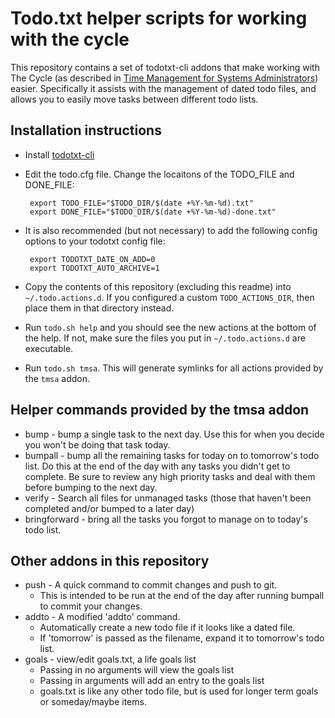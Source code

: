 # Todo.txt helper scripts for working with the cycle

This repository contains a set of todotxt-cli addons that make working with
The Cycle (as described in [Time Management for Systems
Administrators](http://shop.oreilly.com/product/9780596007836.do)) easier.
Specifically it assists with the management of dated todo files, and allows
you to easily move tasks between different todo lists.

## Installation instructions

 * Install [todotxt-cli](https://github.com/ginatrapani/todo.txt-cli)
 * Edit the todo.cfg file. Change the locaitons of the TODO_FILE and
   DONE_FILE:

        export TODO_FILE="$TODO_DIR/$(date +%Y-%m-%d).txt"
        export DONE_FILE="$TODO_DIR/$(date +%Y-%m-%d)-done.txt"
 * It is also recommended (but not necessary) to add the following config
   options to your todotxt config file:

        export TODOTXT_DATE_ON_ADD=0
        export TODOTXT_AUTO_ARCHIVE=1
 * Copy the contents of this repository (excluding this readme) into
   `~/.todo.actions.d`. If you configured a custom `TODO_ACTIONS_DIR`, then
   place them in that directory instead.
 * Run `todo.sh help` and you should see the new actions at the bottom of the
   help. If not, make sure the files you put in `~/.todo.actions.d` are
   executable.
 * Run `todo.sh tmsa`. This will generate symlinks for all actions provided by
   the `tmsa` addon.

## Helper commands provided by the tmsa addon

 * bump - bump a single task to the next day. Use this for when you decide you
   won't be doing that task today.
 * bumpall - bump all the remaining tasks for today on to tomorrow's todo
   list. Do this at the end of the day with any tasks you didn't get to
   complete. Be sure to review any high priority tasks and deal with them
   before bumping to the next day.
 * verify - Search all files for unmanaged tasks (those that haven't been
   completed and/or bumped to a later day)
 * bringforward - bring all the tasks you forgot to manage on to today's todo
   list.

## Other addons in this repository

 * push - A quick command to commit changes and push to git.
   * This is intended to be run at the end of the day after running bumpall to
     commit your changes.
 * addto - A modified 'addto' command.
   * Automatically create a new todo file if it looks like a dated file.
   * If 'tomorrow' is passed as the filename, expand it to tomorrow's todo
     list.
 * goals - view/edit goals.txt, a life goals list
   * Passing in no arguments will view the goals list
   * Passing in arguments will add an entry to the goals list
   * goals.txt is like any other todo file, but is used for longer term goals
     or someday/maybe items.
